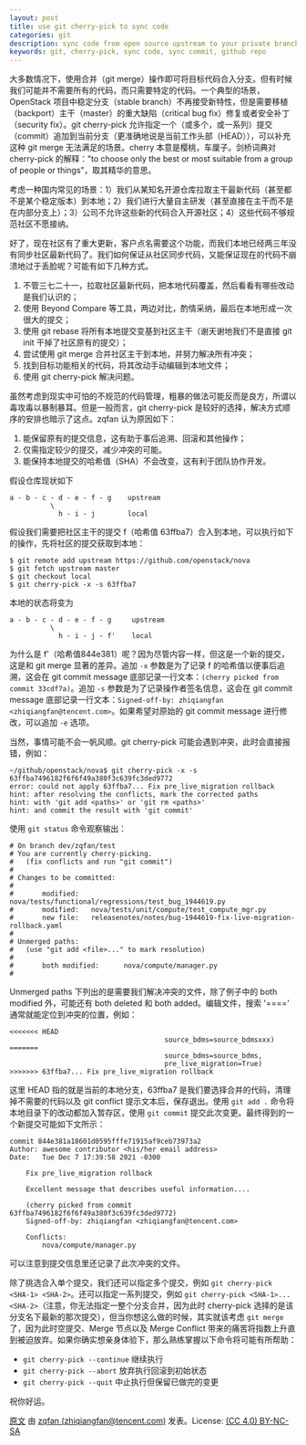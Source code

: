 ```yaml
---
layout: post
title: use git cherry-pick to sync code
categories: git
description: sync code from open source upstream to your private branch by using git cherry-pick
keywords: git, cherry-pick, sync code, sync commit, github repo
---
```


大多数情况下，使用合并（git merge）操作即可将目标代码合入分支。但有时候我们可能并不需要所有的代码，而只需要特定的代码。一个典型的场景，OpenStack 项目中稳定分支（stable branch）不再接受新特性，但是需要移植（backport）主干（master）的重大缺陷（critical bug fix）修复或者安全补丁（security fix）。git cherry-pick 允许指定一个（或多个，或一系列）提交（commit）追加到当前分支（更准确地说是当前工作头部（HEAD）），可以补充这种 git merge 无法满足的场景。cherry 本意是樱桃，车厘子。剑桥词典对 cherry-pick 的解释："to choose only the best or most suitable from a group of people or things"，取其精华的意思。

考虑一种国内常见的场景：1）我们从某知名开源仓库拉取主干最新代码（甚至都不是某个稳定版本）到本地；2）我们进行大量自主研发（甚至直接在主干而不是在内部分支上）；3）公司不允许这些新的代码合入开源社区；4）这些代码不够规范社区不愿接纳。

好了，现在社区有了重大更新，客户点名需要这个功能，而我们本地已经两三年没有同步社区最新代码了。我们如何保证从社区同步代码，又能保证现在的代码不崩溃地过于丢脸呢？可能有如下几种方式。

1. 不管三七二十一，拉取社区最新代码，把本地代码覆盖，然后看看有哪些改动是我们认识的；
1. 使用 Beyond Compare 等工具，两边对比，酌情采纳，最后在本地形成一次很大的提交；
1. 使用 git rebase 将所有本地提交变基到社区主干（谢天谢地我们不是直接 git init 干掉了社区原有的提交）；
1. 尝试使用 git merge 合并社区主干到本地，并努力解决所有冲突；
1. 找到目标功能相关的代码，将其改动手动编辑到本地文件；
1. 使用 git cherry-pick 解决问题。

虽然考虑到现实中可怕的不规范的代码管理，粗暴的做法可能反而是良方，所谓以毒攻毒以暴制暴耳。但是一般而言，git cherry-pick 是较好的选择，解决方式顺序的安排也暗示了这点。zqfan 认为原因如下：

1. 能保留原有的提交信息，这有助于事后追溯、回滚和其他操作；
1. 仅需指定较少的提交，减少冲突的可能。
1. 能保持本地提交的哈希值（SHA）不会改变，这有利于团队协作开发。

假设仓库现状如下

```
a - b - c - d - e - f - g    upstream
          \
            h - i - j        local
```

假设我们需要把社区主干的提交 f（哈希值 63ffba7）合入到本地，可以执行如下的操作，先将社区的提交获取到本地：

```
$ git remote add upstream https://github.com/openstack/nova
$ git fetch upstream master
$ git checkout local
$ git cherry-pick -x -s 63ffba7
```

本地的状态将变为

```
a - b - c - d - e - f - g     upstream
          \
            h - i - j - f'    local
```

为什么是 f'（哈希值844e381）呢？因为尽管内容一样，但这是一个新的提交，这是和 git merge 显著的差异。追加 `-x` 参数是为了记录 f 的哈希值以便事后追溯，这会在 git commit message 底部记录一行文本：`(cherry picked from commit 33cdf7a)`。追加 `-s` 参数是为了记录操作者签名信息，这会在 git commit message 底部记录一行文本：`Signed-off-by: zhiqiangfan <zhiqiangfan@tencent.com>`。如果希望对原始的 git commit message 进行修改，可以追加 `-e` 选项。

当然，事情可能不会一帆风顺。git cherry-pick 可能会遇到冲突，此时会直接报错，例如：

```
~/github/openstack/nova$ git cherry-pick -x -s 63ffba7496182f6f6f49a380f3c639fc3ded9772
error: could not apply 63ffba7... Fix pre_live_migration rollback
hint: after resolving the conflicts, mark the corrected paths
hint: with 'git add <paths>' or 'git rm <paths>'
hint: and commit the result with 'git commit'
```

使用 `git status` 命令观察输出：

```
# On branch dev/zqfan/test
# You are currently cherry-picking.
#   (fix conflicts and run "git commit")
#
# Changes to be committed:
#
#       modified:   nova/tests/functional/regressions/test_bug_1944619.py
#       modified:   nova/tests/unit/compute/test_compute_mgr.py
#       new file:   releasenotes/notes/bug-1944619-fix-live-migration-rollback.yaml
#
# Unmerged paths:
#   (use "git add <file>..." to mark resolution)
#
#       both modified:      nova/compute/manager.py
#
```

Unmerged paths 下列出的是需要我们解决冲突的文件，除了例子中的 both modified 外，可能还有 both deleted 和 both added。编辑文件，搜索 '====' 通常就能定位到冲突的位置，例如：

```
<<<<<<< HEAD
                                      source_bdms=source_bdmsxxx)
=======
                                      source_bdms=source_bdms,
                                      pre_live_migration=True)
>>>>>>> 63ffba7... Fix pre_live_migration rollback
```

这里 HEAD 指的就是当前的本地分支，63ffba7 是我们要选择合并的代码，清理掉不需要的代码以及 git conflict 提示文本后，保存退出。使用 `git add .` 命令将本地目录下的改动都加入暂存区，使用 `git commit` 提交此次变更。最终得到的一个新提交可能如下文所示：

```
commit 844e381a18601d0595fffe71915af9ceb73973a2
Author: awesome contributor <his/her email address>
Date:   Tue Dec 7 17:39:58 2021 -0300

    Fix pre_live_migration rollback

    Excellent message that describes useful information....
    
    (cherry picked from commit 63ffba7496182f6f6f49a380f3c639fc3ded9772)
    Signed-off-by: zhiqiangfan <zhiqiangfan@tencent.com>
    
    Conflicts:
        nova/compute/manager.py
```

可以注意到提交信息里还记录了此次冲突的文件。

除了挑选合入单个提交，我们还可以指定多个提交，例如 `git cherry-pick <SHA-1> <SHA-2>`。还可以指定一系列提交，例如 `git cherry-pick <SHA-1>...<SHA-2>`（注意，你无法指定一整个分支合并，因为此时 cherry-pick 选择的是该分支名下最新的那次提交），但当你想这么做的时候，其实就该考虑 `git merge` 了，因为此时空提交、Merge 节点以及 Merge Conflict 带来的痛苦将指数上升直到被迫放弃。如果你确实想亲身体验下，那么熟练掌握以下命令将可能有所帮助：

- `git cherry-pick --continue` 继续执行
- `git cherry-pick --abort` 放弃执行回滚到初始状态
- `git cherry-pick --quit` 中止执行但保留已做完的变更

祝你好运。

[原文](https://zqfan.github.io/2022/04/05/git-cherry-pick/) 由 [zqfan (zhiqiangfan@tencent.com)](https://github.com/zqfan) 发表。License: [(CC 4.0) BY-NC-SA](http://creativecommons.org/licenses/by-nc-sa/4.0/)
